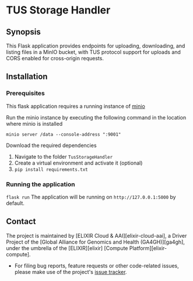# TUS Storage Handler

## Synopsis
This Flask application provides endpoints for uploading, downloading, and listing files in a MinIO bucket, with TUS protocol support for uploads and CORS enabled for cross-origin requests.

## Installation

### Prerequisites
This flask application requires a running instance of [minio](https://min.io/download)

Run the minio instance by executing the following command in the location where minio is installed

`minio server /data --console-address ":9001"`

Download the required dependencies

1. Navigate to the folder `TusStorageHandler`
2. Create a virtual environment and activate it (optional)
3. `pip install requirements.txt`

### Running the application

`flask run`
The application will be running on `http://127.0.0.1:5000` by default.

## Contact

The project is maintained by [ELIXIR Cloud & AAI][elixir-cloud-aai], a Driver
Project of the [Global Alliance for Genomics and Health (GA4GH)][ga4gh], under
the umbrella of the [ELIXIR][elixir] [Compute Platform][elixir-compute].

- For filing bug reports, feature requests or other code-related issues, please
  make use of the project's [issue tracker](https://github.com/elixir-cloud-aai/tus-storagehandler/issues).
